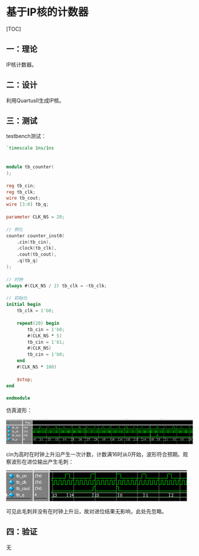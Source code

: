 # 基于IP核的计数器

[TOC]



## 一：理论

IP核计数器。





## 二：设计

利用QuartusII生成IP核。





## 三：测试

testbench测试：

```verilog
`timescale 1ns/1ns


module tb_counter(
);

reg tb_cin;
reg tb_clk;
wire tb_cout;
wire [3:0] tb_q;

parameter CLK_NS = 20;

// 例化
counter counter_inst0(
	.cin(tb_cin),
	.clock(tb_clk),
	.cout(tb_cout),
	.q(tb_q)
);

// 时钟
always #(CLK_NS / 2) tb_clk = ~tb_clk;

// 初始化
initial begin
	tb_clk = 1'b0;
	
	repeat(20) begin
		tb_cin = 1'b0;
		#(CLK_NS * 5)
		tb_cin = 1'b1;
		#(CLK_NS)
		tb_cin = 1'b0;
	end
	#(CLK_NS * 100)
	
	$stop;
end

endmodule
```

仿真波形：

![sim](./sim.png)

cin为高时在时钟上升沿产生一次计数，计数满16时从0开始，波形符合预期。观察波形在进位输出产生毛刺：

![sim1](./sim1.png)

可见此毛刺并没有在时钟上升沿，故对进位结果无影响，此处先忽略。





## 四：验证

无

